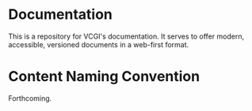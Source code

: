 # Documentation
This is a repository for VCGI's documentation. It serves to offer modern, accessible, versioned documents in a web-first format.

# Content Naming Convention
Forthcoming.
